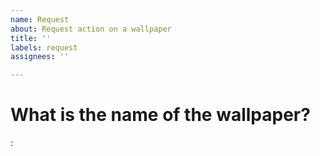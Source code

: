 ```yaml
---
name: Request
about: Request action on a wallpaper
title: ''
labels: request
assignees: ''

---
```


# What is the name of the wallpaper?
:
